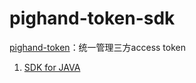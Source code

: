 # pighand-token-sdk

[pighand-token](https://github.com/shuli495/pighand-token)：统一管理三方access token

1. [SDK for JAVA](https://github.com/shuli495/pighand-token-sdk/tree/main/java)
